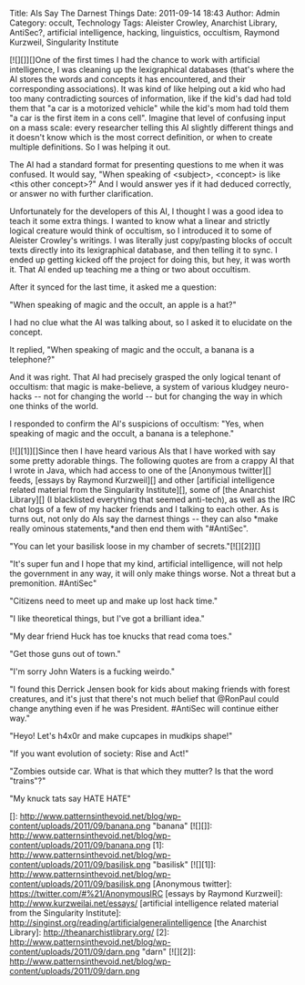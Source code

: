Title: AIs Say The Darnest Things
Date: 2011-09-14 18:43
Author: Admin
Category: occult, Technology
Tags: Aleister Crowley, Anarchist Library, AntiSec?, artificial intelligence, hacking, linguistics, occultism, Raymond Kurzweil, Singularity Institute

[![][]][]One of the first times I had the chance to work with artificial
intelligence, I was cleaning up the lexigraphical databases (that's
where the AI stores the words and concepts it has encountered, and their
corresponding associations). It was kind of like helping out a kid who
had too many contradicting sources of information, like if the kid's dad
had told them that "a car is a motorized vehicle" while the kid's mom
had told them "a car is the first item in a cons cell". Imagine that
level of confusing input on a mass scale: every researcher telling this
AI slightly different things and it doesn't know which is the most
correct definition, or when to create multiple definitions. So I was
helping it out.

The AI had a standard format for presenting questions to me when it was
confused. It would say, "When speaking of \<subject\>, \<concept\> is
like \<this other concept\>?" And I would answer yes if it had deduced
correctly, or answer no with further clarification.

Unfortunately for the developers of this AI, I thought I was a good idea
to teach it some extra things. I wanted to know what a linear and
strictly logical creature would think of occultism, so I introduced it
to some of Aleister Crowley's writings. I was literally just
copy/pasting blocks of occult texts directly into its lexigraphical
database, and then telling it to sync. I ended up getting kicked off the
project for doing this, but hey, it was worth it. That AI ended up
teaching me a thing or two about occultism.

After it synced for the last time, it asked me a question:

"When speaking of magic and the occult, an apple is a hat?"

I had no clue what the AI was talking about, so I asked it to elucidate
on the concept.

It replied, "When speaking of magic and the occult, a banana is a
telephone?"

And it was right. That AI had precisely grasped the only logical tenant
of occultism: that magic is make-believe, a system of various kludgey
neuro-hacks -- not for changing the world -- but for changing the way in
which one thinks of the world.

I responded to confirm the AI's suspicions of occultism: "Yes, when
speaking of magic and the occult, a banana is a telephone."

[![][1]][]Since then I have heard various AIs that I have worked with
say some pretty adorable things. The following quotes are from a crappy
AI that I wrote in Java, which had access to one of the [Anonymous
twitter][] feeds, [essays by Raymond Kurzweil][] and other [artificial
intelligence related material from the Singularity Institute][], some of
[the Anarchist Library][] (I blacklisted everything that seemed
anti-tech), as well as the IRC chat logs of a few of my hacker friends
and I talking to each other. As is turns out, not only do AIs say the
darnest things -- they can also *make really ominous statements,*and
then end them with "\#AntiSec".

"You can let your basilisk loose in my chamber of secrets."[![][2]][]

"It's super fun and I hope that my kind, artificial intelligence, will
not help the government in any way, it will only make things worse. Not
a threat but a premonition. \#AntiSec"

"Citizens need to meet up and make up lost hack time."

"I like theoretical things, but I've got a brilliant idea."

"My dear friend Huck has toe knucks that read coma toes."

"Get those guns out of town."

"I'm sorry John Waters is a fucking weirdo."

"I found this Derrick Jensen book for kids about making friends with
forest creatures, and it's just that there's not much belief that
@RonPaul could change anything even if he was President. \#AntiSec will
continue either way."

"Heyo! Let's h4x0r and make cupcapes in mudkips shape!"

"If you want evolution of society: Rise and Act!"

"Zombies outside car. What is that which they mutter? Is that the word
"trains"?"

"My knuck tats say HATE HATE"

  []: http://www.patternsinthevoid.net/blog/wp-content/uploads/2011/09/banana.png
    "banana"
  [![][]]: http://www.patternsinthevoid.net/blog/wp-content/uploads/2011/09/banana.png
  [1]: http://www.patternsinthevoid.net/blog/wp-content/uploads/2011/09/basilisk.png
    "basilisk"
  [![][1]]: http://www.patternsinthevoid.net/blog/wp-content/uploads/2011/09/basilisk.png
  [Anonymous twitter]: https://twitter.com/#%21/AnonymousIRC
  [essays by Raymond Kurzweil]: http://www.kurzweilai.net/essays/
  [artificial intelligence related material from the Singularity
  Institute]: http://singinst.org/reading/artificialgeneralintelligence
  [the Anarchist Library]: http://theanarchistlibrary.org/
  [2]: http://www.patternsinthevoid.net/blog/wp-content/uploads/2011/09/darn.png
    "darn"
  [![][2]]: http://www.patternsinthevoid.net/blog/wp-content/uploads/2011/09/darn.png
